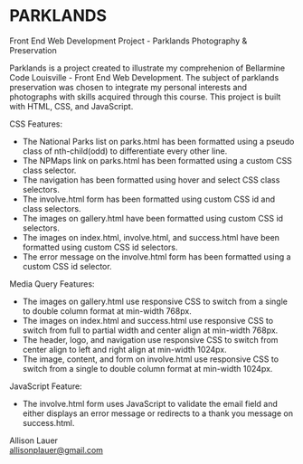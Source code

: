 # PARKLANDS
Front End Web Development Project - Parklands Photography &amp; Preservation

Parklands is a project created to illustrate my comprehenion of Bellarmine Code Louisville - Front End Web Development. The subject of parklands preservation was chosen to integrate my personal interests and photographs with skills acquired through this course. This project is built with HTML, CSS, and JavaScript.
 
CSS Features:  
* The National Parks list on parks.html has been formatted using a pseudo class of nth-child(odd) to differentiate every other line. 
* The NPMaps link on parks.html has been formatted using a custom CSS class selector.  
* The navigation has been formatted using hover and select CSS class selectors.  
* The involve.html form has been formatted using custom CSS id and class selectors.  
* The images on gallery.html have been formatted using custom CSS id selectors.  
* The images on index.html, involve.html, and success.html have been formatted using custom CSS id selectors.  
* The error message on the involve.html form has been formatted using a custom CSS id selector. 

Media Query Features:  
* The images on gallery.html use responsive CSS to switch from a single to double column format at min-width 768px.  
* The images on index.html and success.html use responsive CSS to switch from full to partial width and center align at min-width 768px.  
* The header, logo, and navigation use responsive CSS to switch from center align to left and right align at min-width 1024px.  
* The image, content, and form on involve.html use responsive CSS to switch from a single to double column format at min-width 1024px.  

JavaScript Feature:  
* The involve.html form uses JavaScript to validate the email field and either displays an error message or redirects to a thank you message on success.html.  

Allison Lauer  
allisonplauer@gmail.com  
